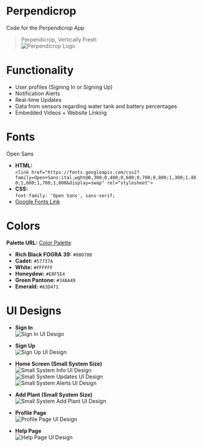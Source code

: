 # Perpendicrop
Code for the Perpendicrop App 

> Perpendicrop, Vertically Fresh <br>
![Perpendicrop Logo](https://github.com/dishap22/Perpendicrop-App/blob/master/Assets/perpendicrop-logo.png)


# Functionality
* User profiles (Signing In or Signing Up)
* Notification Alerts
* Real-time Updates
* Data from sensors regarding water tank and battery percentages
* Embedded Videos + Website Linking 

# Fonts
Open Sans <br> 
* <b>HTML:</b> <br>
`<link href="https://fonts.googleapis.com/css2?family=Open+Sans:ital,wght@0,300;0,400;0,600;0,700;0,800;1,300;1,400;1,600;1,700;1,800&display=swap" rel="stylesheet">` <br> 
* <b>CSS:</b> <br>
`font-family: 'Open Sans', sans-serif;` <br> 
* [Google Fonts Link](https://fonts.google.com/specimen/Open+Sans?query=open+sans)

# Colors
<b>Palette URL:</b> 
[Color Palette](https://coolors.co/080708-57737a-ffffff-e0f5e4-34aa49-63d471) <br>

* <b>Rich Black FOGRA 39:</b> `#080708` <br>
* <b>Cadet:</b> `#57737A` <br>
* <b>White:</b> `#FFFFFF` <br>
* <b>Honeydew:</b> `#E0F5E4` <br>
* <b>Green Pantone:</b> `#34AA49` <br>
* <b>Emerald:</b> `#63D471` <br>


# UI Designs 
* <b>Sign In</b> <br>
![Sign In UI Design](https://github.com/dishap22/Perpendicrop/blob/master/Sign-In-UI-Mockup-removebg-preview.png) <br>

* <b>Sign Up</b> <br>
![Sign Up UI Design](https://github.com/dishap22/Perpendicrop/blob/master/Sign-Up-UI-Mockup-removebg-preview.png) <br>

* <b>Home Screen (Small System Size)</b> <br>
![Small System Info UI Design](https://github.com/dishap22/Perpendicrop/blob/master/Small-Info-UI-Mockup-removebg-preview.png) <br>
![Small System Updates UI Design](https://github.com/dishap22/Perpendicrop/blob/master/Small-Updates-UI-Mockup-removebg-preview.png) <br>
![Small System Alerts UI Design](https://github.com/dishap22/Perpendicrop/blob/master/Small-Alerts-UI-Mockup-removebg-preview.png) <br> 
  
* <b>Add Plant (Small System Size)</b> <br>
![Small System Add Plant UI Design](https://github.com/dishap22/Perpendicrop/blob/master/Small-Add-Plant-UI-Mockup-removebg-preview.png) <br>
 
* <b>Profile Page</b> <br>
![Profile Page UI Design](https://github.com/dishap22/Perpendicrop/blob/master/Profile-Page-UI-Mockup-removebg-preview.png) <br>

* <b>Help Page</b>  
![Help Page UI Design](https://github.com/dishap22/Perpendicrop/blob/master/Help-Page-UI-Mockup-removebg-preview.png)
